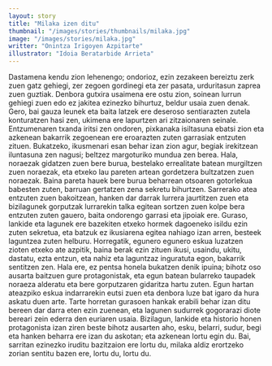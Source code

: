 ```yaml
---
layout: story
title: "Milaka izen ditu"
thumbnail: "/images/stories/thumbnails/milaka.jpg"
image: "/images/stories/milaka.jpg"
writter: "Onintza Irigoyen Azpitarte"
illustrator: "Idoia Beratarbide Arrieta"
---
```


Dastamena kendu zion lehenengo; ondorioz, ezin zezakeen bereiztu zerk zuen gatz gehiegi, zer zegoen gordinegi eta zer pasata, urduritasun zaprea zuen guztiak. Denbora gutxira usaimena ere ostu zion, soinean lurrun gehiegi zuen edo ez jakitea ezinezko bihurtuz, beldur usaia zuen denak. Gero, bai gauza leunek eta baita latzek ere deseroso sentiarazten zutela konturatzen hasi zen, ukimena ere lapurtzen ari zitzaionaren seinale. Entzumenaren txanda iritsi zen ondoren, pixkanaka isiltasuna ebatsi zion eta azkenean bakarrik   zegoenean   ere   eroarazten   zuten   garrasiak   entzuten   zituen.   Bukatzeko, ikusmenari esan behar izan zion agur, begiak irekitzean iluntasuna zen nagusi; beltzez margoturiko mundua zen berea. Hala, noraezak gidatzen zuen bere burua, bestelako errealitate batean murgiltzen zuen noraezak, eta etxeko lau pareten artean gordetzera bultzatzen zuen noraezak. Baina pareta hauek bere burua beharrean otsoaren gotorlekua babesten zuten, barruan gertatzen zena sekretu bihurtzen. Sarrerako atea entzuten zuen bakoitzean, hanken dar darrak lurrera jaurtitzen zuen eta bizilagunek gorputzak lurrarekin talka egitean sortzen zuen kolpe bera entzuten zuten gauero, baita ondorengo garrasi eta jipoiak ere. Guraso, lankide eta lagunek ere bazekiten etxeko hormek dagoeneko isildu ezin   zuten   sekretua,   eta   batzuk   ez   ikusiarena   egitea   nahiago   izan   arren,   besteek laguntzea zuten helburu. Horregatik, egunero egunero eskua luzatzen zioten etxeko ate azpitik, baina berak ezin zituen ikusi, usaindu, ukitu, dastatu, ezta entzun, eta nahiz eta laguntzaz inguratuta egon, bakarrik sentitzen zen. Hala ere, ez pentsa honela bukatzen denik ipuina; bihotz oso ausarta baitzuen gure protagonistak, eta egun batean bularreko taupadek noraeza   alderatu   eta   bere  gorputzaren  gidaritza  hartu  zuten. Egun  hartan ateazpiko eskua indarrarekin eutsi zuen eta denbora luze bat igaro da hura askatu duen arte. Tarte horretan gurasoen hankak erabili behar izan ditu bereen dar darra eten ezin zuenean, eta lagunen sudurrek gogorarazi diote bereari zein ederra den euriaren usaia. Bizilagun, lankide eta historio honen protagonista izan ziren beste bihotz ausarten aho, esku, belarri, sudur, begi eta hanken beharra ere izan du askotan; eta azkenean lortu egin du. Bai, sarritan ezinezko iruditu bazitzaion ere lortu du, milaka aldiz erortzeko zorian sentitu bazen ere, lortu du, lortu du.

